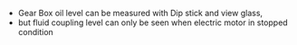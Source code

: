 - Gear Box oil level can be measured with Dip stick and view glass, 
- but fluid coupling level can only be seen when electric motor in stopped condition